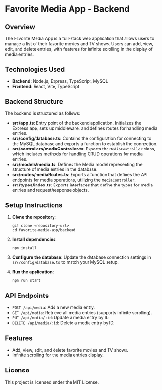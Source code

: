 # Favorite Media App - Backend

## Overview
The Favorite Media App is a full-stack web application that allows users to manage a list of their favorite movies and TV shows. Users can add, view, edit, and delete entries, with features for infinite scrolling in the display of media entries.

## Technologies Used
- **Backend**: Node.js, Express, TypeScript, MySQL
- **Frontend**: React, Vite, TypeScript

## Backend Structure
The backend is structured as follows:

- **src/app.ts**: Entry point of the backend application. Initializes the Express app, sets up middleware, and defines routes for handling media entries.
- **src/config/database.ts**: Contains the configuration for connecting to the MySQL database and exports a function to establish the connection.
- **src/controllers/mediaController.ts**: Exports the `MediaController` class, which includes methods for handling CRUD operations for media entries.
- **src/models/media.ts**: Defines the Media model representing the structure of media entries in the database.
- **src/routes/mediaRoutes.ts**: Exports a function that defines the API endpoints for media operations, utilizing the `MediaController`.
- **src/types/index.ts**: Exports interfaces that define the types for media entries and request/response objects.

## Setup Instructions
1. **Clone the repository**:
   ```
   git clone <repository-url>
   cd favorite-media-app/backend
   ```

2. **Install dependencies**:
   ```
   npm install
   ```

3. **Configure the database**:
   Update the database connection settings in `src/config/database.ts` to match your MySQL setup.

4. **Run the application**:
   ```
   npm run start
   ```

## API Endpoints
- `POST /api/media`: Add a new media entry.
- `GET /api/media`: Retrieve all media entries (supports infinite scrolling).
- `PUT /api/media/:id`: Update a media entry by ID.
- `DELETE /api/media/:id`: Delete a media entry by ID.

## Features
- Add, view, edit, and delete favorite movies and TV shows.
- Infinite scrolling for the media entries display.

## License
This project is licensed under the MIT License.